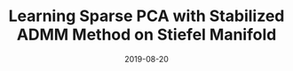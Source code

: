 ---
title: "Learning Sparse PCA with Stabilized ADMM Method on Stiefel Manifold"
collection: journals
permalink: /publication/Learning_Sparse_PCA
date: 2019-08-20
year: "2021"
venue: "IEEE TKDE"
city: 
state: ""
thumbnail: "Learning_Sparse_PCA.png"
teaser : 
authors: "Tan Mingkui, Hu Zhibin, Yan Yuguang, Cao Jiezhang, Gong Dong, Wu Qingyao"
bibtex: Learning_Sparse_PCA.txt
uri: Learning_Sparse_PCA.pdf
arxiv: 
project: 
source: 
poster: 
data:
---